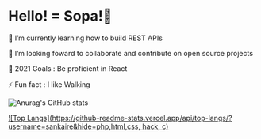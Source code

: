 # Hello! = Sopa!👋

🌱 I’m currently learning how to build REST APIs

👯 I’m looking foward to collaborate and contribute on open source projects

🥅 2021 Goals : Be proficient in React

⚡ Fun fact : I like Walking

![Anurag's GitHub stats](https://github-readme-stats.vercel.app/api?username=sankaire&count_private=true&show_icons=true&theme=radical)


[![Top Langs](https://github-readme-stats.vercel.app/api/top-langs/?username=sankaire&hide=php,html,css, hack, c)](https://github.com/sankaire/github-readme-stats)
